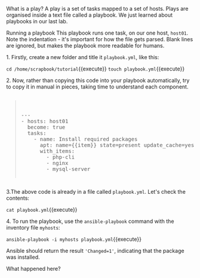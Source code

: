 
What is a play?
A play is a set of tasks mapped to a set of hosts. Plays are organised inside a text file called a playbook. We just learned about playbooks in our last lab.

Running a playbook
This playbook runs one task, on our one host, `host01`. Note the indentation - it's important for how the file gets parsed. Blank lines are ignored, but makes the playbook more readable for humans.

1\. Firstly, create a new folder and title it `playbook.yml`, like this:

`cd /home/scrapbook/tutorial`{{execute}}
`touch playbook.yml`{{execute}}

2\. Now, rather than copying this code into your playbook automatically, try to copy it in manual in pieces, taking time to understand each component.

<pre class="file" data-filename="playbook.yml"><blockquote>

---
- hosts: host01
  become: true
  tasks:
    - name: Install required packages
      apt: name={{item}} state=present update_cache=yes
      with_items:
        - php-cli
        - nginx
        - mysql-server

</blockquote></pre>

3\.The above code is already in a file called `playbook.yml`. Let's check the contents:

`cat playbook.yml`{{execute}}

4\. To run the playbook, use the `ansible-playbook` command with the inventory file `myhosts`:

`ansible-playbook -i myhosts playbook.yml`{{execute}}

Ansible should return the result `'Changed=1'`, indicating that the package was installed.

What happened here?

